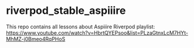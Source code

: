 # riverpod_stable_aspiiire

This repo contains all lessons about Aspiiire Riverpod playlist: https://www.youtube.com/watch?v=HbrtQYEPsoo&list=PLzaGtnxLcM7HYt-MhMZ-j0Bmeo4RqPHoS

